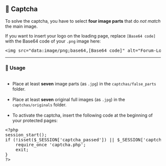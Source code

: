 <h2>🧩 Captcha</h2>

<p>
To solve the captcha, you have to select <strong>four image parts</strong> that do <em>not match</em> the main image.
</p>

<p>
If you want to insert your logo on the loading page, replace <code>[Base64 code]</code> with the Base64 code of your <code>.png</code> image here:
</p>

<pre>
&lt;img src="data:image/png;base64,[Base64 code]" alt="Forum-Logo" class="splash-logo"&gt;
</pre>

<hr>

<h3>📁 Usage</h3>

<ul>
  <li>Place at least <strong>seven</strong> image parts (as <code>.jpg</code>) in the <code>captchas/false_parts</code> folder.</li>
  <li>Place at least <strong>seven</strong> original full images (as <code>.jpg</code>) in the <code>captchas/originals</code> folder.</li>
  <li>To activate the captcha, insert the following code at the beginning of your protected pages:</li>
</ul>

<pre>
&lt;?php
session_start();
if (!isset($_SESSION['captcha_passed']) || $_SESSION['captcha_passed'] !== true) {
    require_once 'captcha.php';
    exit;
}
?&gt;
</pre>
